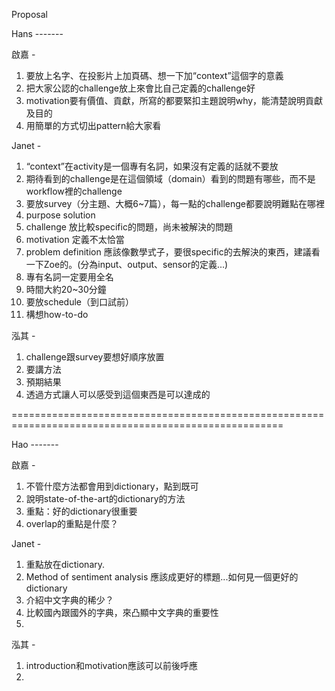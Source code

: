 Proposal

Hans  -------

啟嘉 - 

1. 要放上名字、在投影片上加頁碼、想一下加“context”這個字的意義
2. 把大家公認的challenge放上來會比自己定義的challenge好
3. motivation要有價值、貢獻，所寫的都要緊扣主題說明why，能清楚說明貢獻及目的
4. 用簡單的方式切出pattern給大家看

Janet - 

1. “context”在activity是一個專有名詞，如果沒有定義的話就不要放
2. 期待看到的challenge是在這個領域（domain）看到的問題有哪些，而不是workflow裡的challenge
3. 要放survey（分主題、大概6~7篇），每一點的challenge都要說明難點在哪裡
4. purpose solution
5. challenge 放比較specific的問題，尚未被解決的問題
6. motivation 定義不太恰當
7. problem definition 應該像數學式子，要很specific的去解決的東西，建議看一下Zoe的。(分為input、output、sensor的定義...)
8. 專有名詞一定要用全名
9. 時間大約20~30分鐘
10. 要放schedule（到口試前）
11. 構想how-to-do

泓其 -

1. challenge跟survey要想好順序放置
2. 要講方法
3. 預期結果
4. 透過方式讓人可以感受到這個東西是可以達成的

=====================================================================================================

Hao  -------

啟嘉 - 

1. 不管什麼方法都會用到dictionary，點到既可
2. 說明state-of-the-art的dictionary的方法
3. 重點：好的dictionary很重要
4. overlap的重點是什麼？


Janet - 

1. 重點放在dictionary.
2. Method of sentiment analysis 應該成更好的標題...如何見一個更好的dictionary
3. 介紹中文字典的稀少？
4. 比較國內跟國外的字典，來凸顯中文字典的重要性
5. 


泓其 -

1. introduction和motivation應該可以前後呼應
2. 
